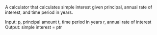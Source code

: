 A calculator that calculates simple interest given principal, annual rate of interest, and time period in years.

Input:
   p, principal amount
   t, time period in years
   r, annual rate of interest
Output:
   simple interest = p*t*r
